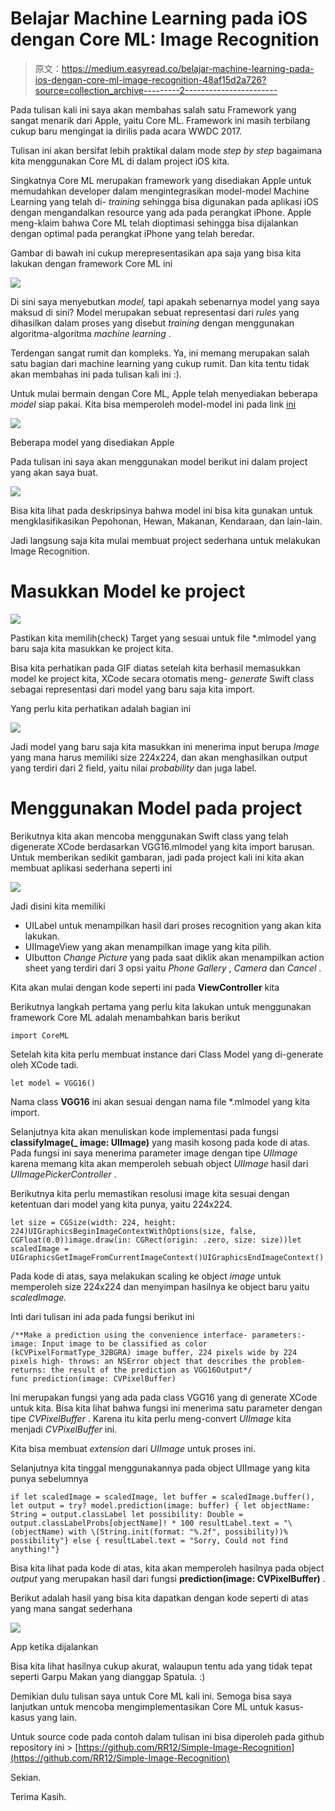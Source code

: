 # Belajar Machine Learning pada iOS dengan Core ML: Image Recognition

> 原文：<https://medium.easyread.co/belajar-machine-learning-pada-ios-dengan-core-ml-image-recognition-48af15d2a726?source=collection_archive---------2----------------------->

Pada tulisan kali ini saya akan membahas salah satu Framework yang sangat menarik dari Apple, yaitu Core ML. Framework ini masih terbilang cukup baru mengingat ia dirilis pada acara WWDC 2017.

Tulisan ini akan bersifat lebih praktikal dalam mode *step by step* bagaimana kita menggunakan Core ML di dalam project iOS kita.

Singkatnya Core ML merupakan framework yang disediakan Apple untuk memudahkan developer dalam mengintegrasikan model-model Machine Learning yang telah di- *training* sehingga bisa digunakan pada aplikasi iOS dengan mengandalkan resource yang ada pada perangkat iPhone. Apple meng-klaim bahwa Core ML telah dioptimasi sehingga bisa dijalankan dengan optimal pada perangkat iPhone yang telah beredar.

Gambar di bawah ini cukup merepresentasikan apa saja yang bisa kita lakukan dengan framework Core ML ini

![](img/8126aa1d8214ad2b7b28ce24bb311d6b.png)

Di sini saya menyebutkan *model,* tapi apakah sebenarnya model yang saya maksud di sini? Model merupakan sebuat representasi dari *rules* yang dihasilkan dalam proses yang disebut *training* dengan menggunakan algoritma-algoritma *machine learning* .

Terdengan sangat rumit dan kompleks. Ya, ini memang merupakan salah satu bagian dari machine learning yang cukup rumit. Dan kita tentu tidak akan membahas ini pada tulisan kali ini :).

Untuk mulai bermain dengan Core ML, Apple telah menyediakan beberapa *model* siap pakai. Kita bisa memperoleh model-model ini pada link [ini](https://developer.apple.com/machine-learning/)

![](img/f807a542f35454d9f5947754f5ac8bc7.png)

Beberapa model yang disediakan Apple

Pada tulisan ini saya akan menggunakan model berikut ini dalam project yang akan saya buat.

![](img/b34f00b69b7f866266fb9e2c18a902da.png)

Bisa kita lihat pada deskripsinya bahwa model ini bisa kita gunakan untuk mengklasifikasikan Pepohonan, Hewan, Makanan, Kendaraan, dan lain-lain.

Jadi langsung saja kita mulai membuat project sederhana untuk melakukan Image Recognition.

# **Masukkan Model ke project**

![](img/f0f2890215c569ec0835361289e4ffb5.png)

Pastikan kita memilih(check) Target yang sesuai untuk file *.mlmodel yang baru saja kita masukkan ke project kita.

Bisa kita perhatikan pada GIF diatas setelah kita berhasil memasukkan model ke project kita, XCode secara otomatis meng- *generate* Swift class sebagai representasi dari model yang baru saja kita import.

Yang perlu kita perhatikan adalah bagian ini

![](img/761faebedf89a603e7cafda3e995db6d.png)

Jadi model yang baru saja kita masukkan ini menerima input berupa *Image* yang mana harus memiliki size 224x224, dan akan menghasilkan output yang terdiri dari 2 field, yaitu nilai *probability* dan juga label.

# Menggunakan Model pada project

Berikutnya kita akan mencoba menggunakan Swift class yang telah digenerate XCode berdasarkan VGG16.mlmodel yang kita import barusan. Untuk memberikan sedikit gambaran, jadi pada project kali ini kita akan membuat aplikasi sederhana seperti ini

![](img/09ca0bc0e81aaa8e2d3a02048d1b10c6.png)

Jadi disini kita memiliki

*   UILabel untuk menampilkan hasil dari proses recognition yang akan kita lakukan.
*   UIImageView yang akan menampilkan image yang kita pilih.
*   UIbutton *Change Picture* yang pada saat diklik akan menampilkan action sheet yang terdiri dari 3 opsi yaitu *Phone Gallery* , *Camera* dan *Cancel* .

Kita akan mulai dengan kode seperti ini pada **ViewController** kita

Berikutnya langkah pertama yang perlu kita lakukan untuk menggunakan framework Core ML adalah menambahkan baris berikut

```
import CoreML
```

Setelah kita kita perlu membuat instance dari Class Model yang di-generate oleh XCode tadi.

```
let model = VGG16()
```

Nama class **VGG16** ini akan sesuai dengan nama file *.mlmodel yang kita import.

Selanjutnya kita akan menuliskan kode implementasi pada fungsi **classifyImage(_ image: UIImage)** yang masih kosong pada kode di atas. Pada fungsi ini saya menerima parameter image dengan tipe *UIImage* karena memang kita akan memperoleh sebuah object *UIImage* hasil dari *UIImagePickerController* .

Berikutnya kita perlu memastikan resolusi image kita sesuai dengan ketentuan dari model yang kita punya, yaitu 224x224.

```
let size = CGSize(width: 224, height: 224)UIGraphicsBeginImageContextWithOptions(size, false, CGFloat(0.0))image.draw(in: CGRect(origin: .zero, size: size))let scaledImage = UIGraphicsGetImageFromCurrentImageContext()UIGraphicsEndImageContext()
```

Pada kode di atas, saya melakukan scaling ke object *image* untuk memperoleh size 224x224 dan menyimpan hasilnya ke object baru yaitu *scaledImage.*

Inti dari tulisan ini ada pada fungsi berikut ini

```
/**Make a prediction using the convenience interface- parameters:- image: Input image to be classified as color (kCVPixelFormatType_32BGRA) image buffer, 224 pixels wide by 224 pixels high- throws: an NSError object that describes the problem- returns: the result of the prediction as VGG16Output*/
func prediction(image: CVPixelBuffer)
```

Ini merupakan fungsi yang ada pada class VGG16 yang di generate XCode untuk kita. Bisa kita lihat bahwa fungsi ini menerima satu parameter dengan tipe *CVPixelBuffer* . Karena itu kita perlu meng-convert *UIImage* kita menjadi *CVPixelBuffer* ini.

Kita bisa membuat *extension* dari *UIImage* untuk proses ini.

Selanjutnya kita tinggal menggunakannya pada object UIImage yang kita punya sebelumnya

```
if let scaledImage = scaledImage, let buffer = scaledImage.buffer(), let output = try? model.prediction(image: buffer) { let objectName: String = output.classLabel let possibility: Double = output.classLabelProbs[objectName]! * 100 resultLabel.text = "\(objectName) with \(String.init(format: "%.2f", possibility))% possibility"} else { resultLabel.text = "Sorry, Could not find anything!"}
```

Bisa kita lihat pada kode di atas, kita akan memperoleh hasilnya pada object *output* yang merupakan hasil dari fungsi **prediction(image: CVPixelBuffer)** .

Berikut adalah hasil yang bisa kita dapatkan dengan kode seperti di atas yang mana sangat sederhana

![](img/bcfac45d8c4f7d7825ed34ce6bc32334.png)

App ketika dijalankan

Bisa kita lihat hasilnya cukup akurat, walaupun tentu ada yang tidak tepat seperti Garpu Makan yang dianggap Spatula. :)

Demikian dulu tulisan saya untuk Core ML kali ini. Semoga bisa saya lanjutkan untuk mencoba mengimplementasikan Core ML untuk kasus-kasus yang lain.

Untuk source code pada contoh dalam tulisan ini bisa diperoleh pada github repository ini > [https://github.com/RR12/Simple-Image-Recognition](https://github.com/RR12/Simple-Image-Recognition)

Sekian.

Terima Kasih.